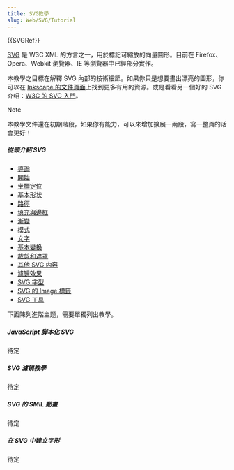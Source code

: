 ```yaml
---
title: SVG教學
slug: Web/SVG/Tutorial
---
```


{{SVGRef}}

[SVG](/zh-TW/docs/Web/SVG) 是 W3C XML 的方言之一，用於標記可縮放的向量圖形。目前在 Firefox、Opera、Webkit 瀏覽器、IE 等瀏覽器中已經部分實作。

本教學之目標在解釋 SVG 內部的技術細節。如果你只是想要畫出漂亮的圖形，你可以在 [Inkscape 的文件頁面](https://inkscape.org/)上找到更多有用的資源。或是看看另一個好的 SVG 介绍：[W3C 的 SVG 入門](https://www.w3.org/Graphics/SVG/IG/resources/svgprimer.html)。

> [!NOTE]
> 本教學文件還在初期階段，如果你有能力，可以來增加擴展一兩段，寫一整頁的话會更好！

##### 從頭介紹 SVG

- [導論](/zh-TW/SVG/Tutorial/Introduction)
- [開始](/zh-TW/SVG/Tutorial/Getting_Started)
- [坐標定位](/zh-TW/SVG/Tutorial/Positions)
- [基本形状](/zh-TW/SVG/Tutorial/Basic_Shapes)
- [路徑](/zh-TW/SVG/Tutorial/Paths)
- [填充與邊框](/zh-TW/SVG/Tutorial/Fills_and_Strokes)
- [漸變](/zh-TW/SVG/Tutorial/Gradients)
- [模式](/zh-TW/SVG/Tutorial/Patterns)
- [文字](/zh-TW/SVG/Tutorial/Texts)
- [基本變换](/zh-TW/SVG/Tutorial/Basic_Transformations)
- [裁剪和遮罩](/zh-TW/SVG/Tutorial/Clipping_and_masking)
- [其他 SVG 内容](/zh-TW/SVG/Tutorial/Other_content_in_SVG)
- [濾镜效果](/zh-TW/SVG/Tutorial/Filter_effects)
- [SVG 字型](/zh-TW/SVG/Tutorial/SVG_fonts)
- [SVG 的 Image 標籤](/zh-TW/SVG/Tutorial/SVG_Image_Tag)
- [SVG 工具](/zh-TW/SVG/Tutorial/Tools_for_SVG)

下面陳列進階主题，需要單獨列出教學。

##### JavaScript 脚本化 SVG

待定

##### SVG 濾镜教學

待定

##### SVG 的 SMIL 動畫

待定

##### 在 SVG 中建立字形

待定
